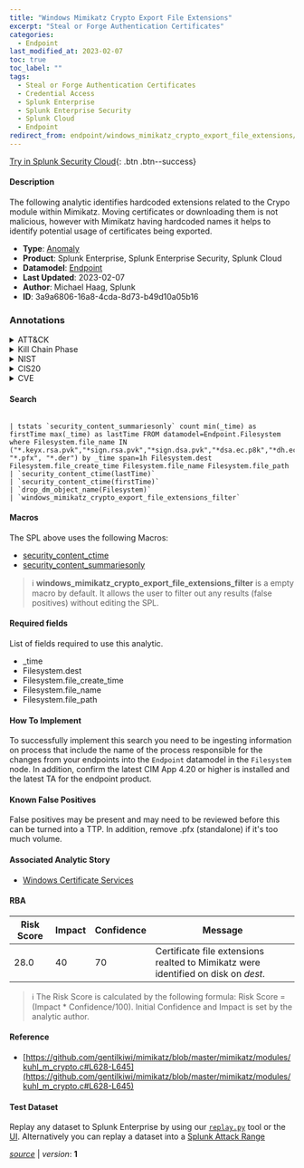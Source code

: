 ```yaml
---
title: "Windows Mimikatz Crypto Export File Extensions"
excerpt: "Steal or Forge Authentication Certificates"
categories:
  - Endpoint
last_modified_at: 2023-02-07
toc: true
toc_label: ""
tags:
  - Steal or Forge Authentication Certificates
  - Credential Access
  - Splunk Enterprise
  - Splunk Enterprise Security
  - Splunk Cloud
  - Endpoint
redirect_from: endpoint/windows_mimikatz_crypto_export_file_extensions/
---
```




[Try in Splunk Security Cloud](https://www.splunk.com/en_us/cyber-security.html){: .btn .btn--success}

#### Description

The following analytic identifies hardcoded extensions related to the Crypo module within Mimikatz. Moving certificates or downloading them is not malicious, however with Mimikatz having hardcoded names it helps to identify potential usage of certificates being exported.

- **Type**: [Anomaly](https://github.com/splunk/security_content/wiki/Detection-Analytic-Types)
- **Product**: Splunk Enterprise, Splunk Enterprise Security, Splunk Cloud
- **Datamodel**: [Endpoint](https://docs.splunk.com/Documentation/CIM/latest/User/Endpoint)
- **Last Updated**: 2023-02-07
- **Author**: Michael Haag, Splunk
- **ID**: 3a9a6806-16a8-4cda-8d73-b49d10a05b16

### Annotations
<details>
  <summary>ATT&CK</summary>

<div markdown="1">

#### [ATT&CK](https://attack.mitre.org/)

| ID          | Technique   | Tactic         |
| ----------- | ----------- |--------------- |
| [T1649](https://attack.mitre.org/techniques/T1649/) | Steal or Forge Authentication Certificates | Credential Access |

</div>
</details>


<details>
  <summary>Kill Chain Phase</summary>

<div markdown="1">

* Exploitation


</div>
</details>


<details>
  <summary>NIST</summary>

<div markdown="1">

* DE.AE



</div>
</details>

<details>
  <summary>CIS20</summary>

<div markdown="1">

* CIS 10



</div>
</details>

<details>
  <summary>CVE</summary>

<div markdown="1">


</div>
</details>


#### Search

```

| tstats `security_content_summariesonly` count min(_time) as firstTime max(_time) as lastTime FROM datamodel=Endpoint.Filesystem where Filesystem.file_name IN ("*.keyx.rsa.pvk","*sign.rsa.pvk","*sign.dsa.pvk","*dsa.ec.p8k","*dh.ec.p8k", "*.pfx", "*.der") by _time span=1h Filesystem.dest Filesystem.file_create_time Filesystem.file_name Filesystem.file_path 
| `security_content_ctime(lastTime)` 
| `security_content_ctime(firstTime)` 
| `drop_dm_object_name(Filesystem)` 
| `windows_mimikatz_crypto_export_file_extensions_filter`
```

#### Macros
The SPL above uses the following Macros:
* [security_content_ctime](https://github.com/splunk/security_content/blob/develop/macros/security_content_ctime.yml)
* [security_content_summariesonly](https://github.com/splunk/security_content/blob/develop/macros/security_content_summariesonly.yml)

> :information_source:
> **windows_mimikatz_crypto_export_file_extensions_filter** is a empty macro by default. It allows the user to filter out any results (false positives) without editing the SPL.



#### Required fields
List of fields required to use this analytic.
* _time
* Filesystem.dest
* Filesystem.file_create_time
* Filesystem.file_name
* Filesystem.file_path



#### How To Implement
To successfully implement this search you need to be ingesting information on process that include the name of the process responsible for the changes from your endpoints into the `Endpoint` datamodel in the `Filesystem` node. In addition, confirm the latest CIM App 4.20 or higher is installed and the latest TA for the endpoint product.
#### Known False Positives
False positives may be present and may need to be reviewed before this can be turned into a TTP. In addition, remove .pfx (standalone) if it&#39;s too much volume.

#### Associated Analytic Story
* [Windows Certificate Services](/stories/windows_certificate_services)




#### RBA

| Risk Score  | Impact      | Confidence   | Message      |
| ----------- | ----------- |--------------|--------------|
| 28.0 | 40 | 70 | Certificate file extensions realted to Mimikatz were identified on disk on $dest$. |


> :information_source:
> The Risk Score is calculated by the following formula: Risk Score = (Impact * Confidence/100). Initial Confidence and Impact is set by the analytic author.


#### Reference

* [https://github.com/gentilkiwi/mimikatz/blob/master/mimikatz/modules/kuhl_m_crypto.c#L628-L645](https://github.com/gentilkiwi/mimikatz/blob/master/mimikatz/modules/kuhl_m_crypto.c#L628-L645)



#### Test Dataset
Replay any dataset to Splunk Enterprise by using our [`replay.py`](https://github.com/splunk/attack_data#using-replaypy) tool or the [UI](https://github.com/splunk/attack_data#using-ui).
Alternatively you can replay a dataset into a [Splunk Attack Range](https://github.com/splunk/attack_range#replay-dumps-into-attack-range-splunk-server)




[*source*](https://github.com/splunk/security_content/tree/develop/detections/endpoint/windows_mimikatz_crypto_export_file_extensions.yml) \| *version*: **1**